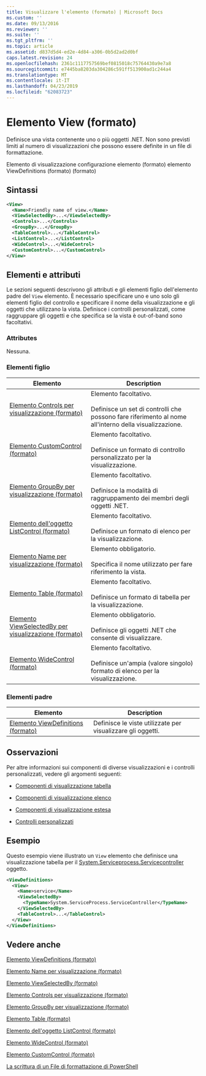 ```yaml
---
title: Visualizzare l'elemento (formato) | Microsoft Docs
ms.custom: ''
ms.date: 09/13/2016
ms.reviewer: ''
ms.suite: ''
ms.tgt_pltfrm: ''
ms.topic: article
ms.assetid: d837d5d4-ed2e-4d84-a306-0b5d2ad2d0bf
caps.latest.revision: 24
ms.openlocfilehash: 2361c1117757569bef0815018c75764430a9e7a8
ms.sourcegitcommit: e7445ba8203da304286c591ff513900ad1c244a4
ms.translationtype: MT
ms.contentlocale: it-IT
ms.lasthandoff: 04/23/2019
ms.locfileid: "62083723"
---
```

# <a name="view-element-format"></a>Elemento View (formato)

Definisce una vista contenente uno o più oggetti .NET. Non sono previsti limiti al numero di visualizzazioni che possono essere definite in un file di formattazione.

Elemento di visualizzazione configurazione elemento (formato) elemento ViewDefinitions (formato) (formato)

## <a name="syntax"></a>Sintassi

```xml
<View>
  <Name>Friendly name of view.</Name>
  <ViewSelectedBy>...</ViewSelectedBy>
  <Controls>...</Controls>
  <GroupBy>...</GroupBy>
  <TableControl>...</TableControl>
  <ListControl>...</ListControl>
  <WideControl>...</WideControl>
  <CustomControl>...</CustomControl>
</View>
```

## <a name="attributes-and-elements"></a>Elementi e attributi

Le sezioni seguenti descrivono gli attributi e gli elementi figlio dell'elemento padre del `View` elemento. È necessario specificare uno e uno solo gli elementi figlio del controllo e specificare il nome della visualizzazione e gli oggetti che utilizzano la vista. Definisce i controlli personalizzati, come raggruppare gli oggetti e che specifica se la vista è out-of-band sono facoltativi.

### <a name="attributes"></a>Attributes

Nessuna.

### <a name="child-elements"></a>Elementi figlio

|Elemento|Description|
|-------------|-----------------|
|[Elemento Controls per visualizzazione (formato)](./controls-element-for-view-format.md)|Elemento facoltativo.<br /><br /> Definisce un set di controlli che possono fare riferimento al nome all'interno della visualizzazione.|
|[Elemento CustomControl (formato)](./customcontrol-element-for-groupby-format.md)|Elemento facoltativo.<br /><br /> Definisce un formato di controllo personalizzato per la visualizzazione.|
|[Elemento GroupBy per visualizzazione (formato)](./groupby-element-for-view-format.md)|Elemento facoltativo.<br /><br /> Definisce la modalità di raggruppamento dei membri degli oggetti .NET.|
|[Elemento dell'oggetto ListControl (formato)](./listcontrol-element-format.md)|Elemento facoltativo.<br /><br /> Definisce un formato di elenco per la visualizzazione.|
|[Elemento Name per visualizzazione (formato)](./name-element-for-view-format.md)|Elemento obbligatorio.<br /><br /> Specifica il nome utilizzato per fare riferimento la vista.|
|[Elemento Table (formato)](./tablecontrol-element-format.md)|Elemento facoltativo.<br /><br /> Definisce un formato di tabella per la visualizzazione.|
|[Elemento ViewSelectedBy per visualizzazione (formato)](./viewselectedby-element-format.md)|Elemento obbligatorio.<br /><br /> Definisce gli oggetti .NET che consente di visualizzare.|
|[Elemento WideControl (formato)](./widecontrol-element-format.md)|Elemento facoltativo.<br /><br /> Definisce un'ampia (valore singolo) formato di elenco per la visualizzazione.|

### <a name="parent-elements"></a>Elementi padre

|Elemento|Description|
|-------------|-----------------|
|[Elemento ViewDefinitions (formato)](./viewdefinitions-element-format.md)|Definisce le viste utilizzate per visualizzare gli oggetti.|

## <a name="remarks"></a>Osservazioni

Per altre informazioni sui componenti di diverse visualizzazioni e i controlli personalizzati, vedere gli argomenti seguenti:

- [Componenti di visualizzazione tabella](./creating-a-table-view.md)

- [Componenti di visualizzazione elenco](./creating-a-list-view.md)

- [Componenti di visualizzazione estesa](./creating-a-wide-view.md)

- [Controlli personalizzati](./creating-custom-controls.md)

## <a name="example"></a>Esempio

Questo esempio viene illustrato un `View` elemento che definisce una visualizzazione tabella per il [System.Serviceprocess.Servicecontroller](/dotnet/api/System.ServiceProcess.ServiceController) oggetto.

```xml
<ViewDefinitions>
  <View>
    <Name>service</Name>
    <ViewSelectedBy>
      <TypeName>System.ServiceProcess.ServiceController</TypeName>
    </ViewSelectedBy>
    <TableControl>...</TableControl>
  </View>
</ViewDefinitions>

```

## <a name="see-also"></a>Vedere anche

[Elemento ViewDefinitions (formato)](./viewdefinitions-element-format.md)

[Elemento Name per visualizzazione (formato)](./name-element-for-view-format.md)

[Elemento ViewSelectedBy (formato)](./viewselectedby-element-format.md)

[Elemento Controls per visualizzazione (formato)](./controls-element-for-view-format.md)

[Elemento GroupBy per visualizzazione (formato)](./groupby-element-for-view-format.md)

[Elemento Table (formato)](./tablecontrol-element-format.md)

[Elemento dell'oggetto ListControl (formato)](./listcontrol-element-format.md)

[Elemento WideControl (formato)](./widecontrol-element-format.md)

[Elemento CustomControl (formato)](./customcontrol-element-for-groupby-format.md)

[La scrittura di un File di formattazione di PowerShell](./writing-a-powershell-formatting-file.md)
